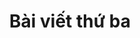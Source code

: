 ---
title: Bài viết thứ ba
description: Thay đổi mô tả của bài viết thứ ba một chút xem sao tiện thể thử luôn **text bold**
inCategory: Tư duy
catPath: tu-duy
---